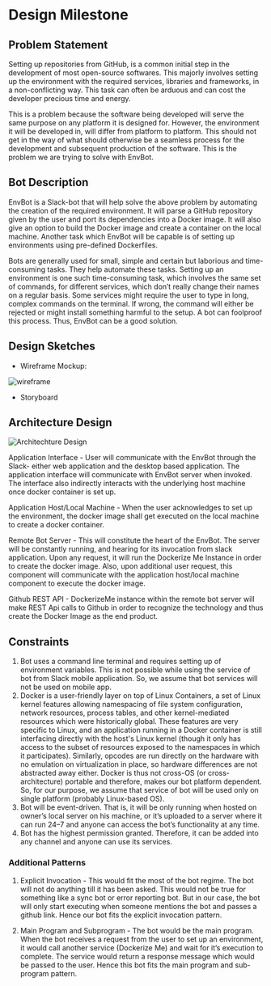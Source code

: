 # Design Milestone

## Problem Statement

Setting up repositories from GitHub, is a common initial step in the development of most open-source softwares. This majorly involves setting up the environment with the required services, libraries and frameworks, in a non-conflicting way. This task can often be arduous and can cost the developer precious time and energy.

This is a problem because the software being developed will serve the same purpose on any platform it is designed for. However, the environment it will be developed in, will differ from platform to platform. This should not get in the way of what should otherwise be a seamless process for the development and subsequent production of the software. This is the problem we are trying to solve with EnvBot.

## Bot Description

EnvBot is a Slack-bot that will help solve the above problem by automating the creation of the required environment. It will parse a GitHub repository given by the user and port its dependencies into a Docker image. It will also give an option to build the Docker image and create a container on the local machine. Another task which EnvBot will be capable is of setting up environments using pre-defined Dockerfiles. 

Bots are generally used for small, simple and certain but laborious and time-consuming tasks. They help automate these tasks. Setting up an environment is one such time-consuming task, which involves the same set of commands, for different services, which don’t really change their names on a regular basis. Some services might require the user to type in long, complex commands on the terminal. If wrong, the command will either be rejected or might install something harmful to the setup. A bot can foolproof this process. Thus, EnvBot can be a good solution. 

## Design Sketches

* Wireframe Mockup:

![wireframe](https://media.github.ncsu.edu/user/5692/files/ffd8e468-8107-11e6-918d-065c4a481533)

* Storyboard


## Architecture Design


![Architechture Design](https://media.github.ncsu.edu/user/4504/files/f1820cfa-8107-11e6-8cd1-3d6d98547f4f)


Application Interface - User will communicate with the EnvBot through the Slack- either web application and the desktop based application. The application interface will communicate with EnvBot server when invoked. The interface also indirectly interacts with the underlying host machine once docker container is set up.

Application Host/Local Machine - When the user acknowledges to set up the environment, the docker image shall get executed on the local machine to create a docker container.

Remote Bot Server - This will constitute the heart of the EnvBot. The server will be constantly running, and hearing for its invocation from slack application. Upon any request, it will run the Dockerize Me Instance in order to create the docker image. Also, upon additional user request, this component will communicate with the application host/local machine component to execute the docker image.

Github REST API - DockerizeMe instance within the remote bot server will make REST Api calls to Github in order to recognize the technology and thus create the Docker Image as the end product.

## Constraints

1. Bot uses a command line terminal and requires setting up of environment variables. This is not possible while using the service of bot from Slack mobile application. So, we assume that bot services will not be used on mobile app. 
2. Docker is a user-friendly layer on top of Linux Containers, a set of Linux kernel features allowing namespacing of file system configuration, network resources, process tables, and other kernel-mediated resources which were historically global. These features are very specific to Linux, and an application running in a Docker container is still interfacing directly with the host's Linux kernel (though it only has access to the subset of resources exposed to the namespaces in which it participates). Similarly, opcodes are run directly on the hardware with no emulation on virtualization in place, so hardware differences are not abstracted away either. Docker is thus not cross-OS (or cross-architecture) portable and therefore, makes our bot platform dependent. So, for our purpose, we assume that service of bot will be used only on single platform (probably Linux-based OS).
3. Bot will be event-driven. That is, it will be only running when hosted on owner’s local server on his machine, or it’s uploaded to a server where it can run 24–7 and anyone can access the bot’s functionality at any time.
4. Bot has the highest permission granted. Therefore, it can be added into any channel and anyone can use its services.

### Additional Patterns

1. Explicit Invocation - This would fit the most of the bot regime. The bot will not do anything till it has been asked. This would not be true for something like a sync bot or error reporting bot. But in our case, the bot will only start executing when someone mentions the bot and passes a github link. Hence our bot fits the explicit invocation pattern.  

2. Main Program and Subprogram - The bot would be the main program. When the bot receives a request from the user to set up an environment, it would call another service (Dockerize Me) and wait for it’s execution to complete. The service would return a response message which would be passed to the user. Hence this bot fits the main program and sub-program pattern. 



